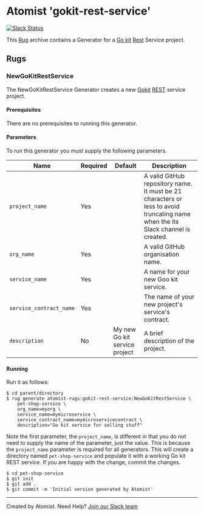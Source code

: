 # Atomist 'gokit-rest-service'

[![Slack Status](https://join.atomist.com/badge.svg)](https://join.atomist.com)

This [Rug](http://docs.atomist.com/) archive contains a Generator for
a [Go kit][go-kit] [Rest][rest] Service project.

[go-kit]: https://github.com/go-kit/kit
[rest]: https://en.wikipedia.org/wiki/Representational_state_transfer

## Rugs

### NewGoKitRestService

The NewGoKitRestService Generator creates a new [Gokit][go-kit] [REST][rest] service project.

[go-kit]: https://github.com/go-kit/kit
[rest]: https://en.wikipedia.org/wiki/Representational_state_transfer

#### Prerequisites

There are no prerequisites to running this generator.

#### Parameters

To run this generator you must supply the following parameters.

Name | Required | Default | Description
-----|----------|---------|------------
`project_name` | Yes | |  A valid GitHub repository name.  It must be 21 characters or less to avoid truncating name when the its Slack channel is created.
`org_name` | Yes | | A valid GitHub organisation name.
`service_name` | Yes | |  A name for your new Goo kit service.
`service_contract_name` | Yes | | The name of your new project's service's contract.
`description` | No | My new Go kit service project | A brief description of the project.

#### Running

Run it as follows:

```
$ cd parent/directory
$ rug generate atomist-rugs:gokit-rest-service:NewGoKitRestService \
    pet-shop-service \
    org_name=myorg \
    service_name=mymicroservice \
    service_contract_name=mymicroservicecontract \
    description="Go kit service for selling stuff"
```

Note the first parameter, the `project_name`, is different in that you
do not need to supply the name of the parameter, just the value.  This
is because the `project_name` parameter is required for all
generators.  This will create a directory named `pet-shop-service` and
populate it with a working Go kit REST service.  If you are happy
with the change, commit the changes.

```
$ cd pet-shop-service
$ git init
$ git add .
$ git commit -m 'Initial version generated by Atomist'
```

---
Created by Atomist. Need Help? <a href="https://join.atomist.com/">Join our Slack team</a>
